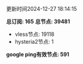 更新时间2024-12-27 18:14:15

**总订阅: 165**
**总节点: 39481**
- vless节点: 19118
- hysteria2节点: 1

**google ping有效节点: 591**
